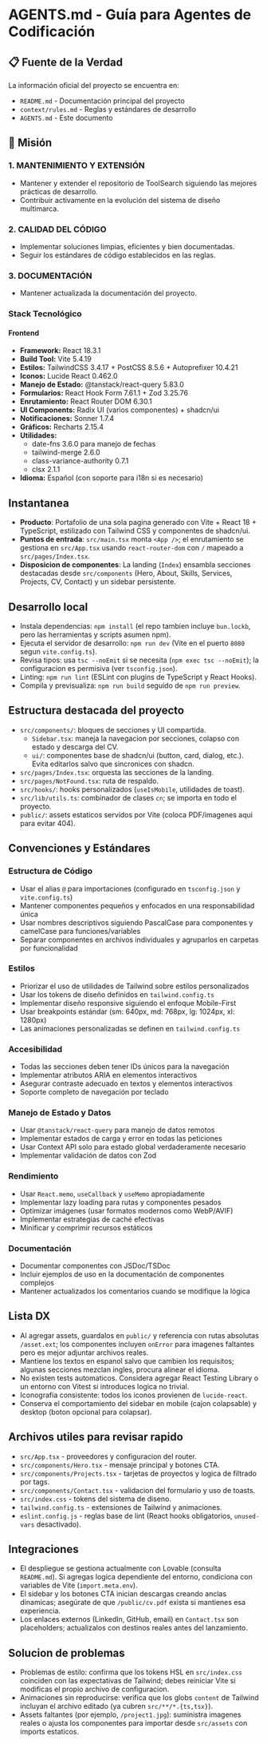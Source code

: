 

# AGENTS.md - Guía para Agentes de Codificación



## 📋 Fuente de la Verdad
La información oficial del proyecto se encuentra en:
- `README.md` - Documentación principal del proyecto
- `context/rules.md` - Reglas y estándares de desarrollo
- `AGENTS.md` - Este documento



## 🎯 Misión
### 1. MANTENIMIENTO Y EXTENSIÓN
- Mantener y extender el repositorio de ToolSearch siguiendo las mejores prácticas de desarrollo.
- Contribuir activamente en la evolución del sistema de diseño multimarca.

### 2. CALIDAD DEL CÓDIGO
- Implementar soluciones limpias, eficientes y bien documentadas.
- Seguir los estándares de código establecidos en las reglas.

### 3. DOCUMENTACIÓN
- Mantener actualizada la documentación del proyecto.


### Stack Tecnológico

#### Frontend
- **Framework:** React 18.3.1
- **Build Tool:** Vite 5.4.19
- **Estilos:** TailwindCSS 3.4.17 + PostCSS 8.5.6 + Autoprefixer 10.4.21
- **Iconos:** Lucide React 0.462.0
- **Manejo de Estado:** @tanstack/react-query 5.83.0
- **Formularios:** React Hook Form 7.61.1 + Zod 3.25.76
- **Enrutamiento:** React Router DOM 6.30.1
- **UI Components:** Radix UI (varios componentes) + shadcn/ui
- **Notificaciones:** Sonner 1.7.4
- **Gráficos:** Recharts 2.15.4
- **Utilidades:**
  - date-fns 3.6.0 para manejo de fechas
  - tailwind-merge 2.6.0
  - class-variance-authority 0.7.1
  - clsx 2.1.1
- **Idioma:** Español (con soporte para i18n si es necesario)

## Instantanea
- **Producto**: Portafolio de una sola pagina generado con Vite + React 18 + TypeScript, estilizado con Tailwind CSS y componentes de shadcn/ui.
- **Puntos de entrada**: `src/main.tsx` monta `<App />`; el enrutamiento se gestiona en `src/App.tsx` usando `react-router-dom` con `/` mapeado a `src/pages/Index.tsx`.
- **Disposicion de componentes**: La landing (`Index`) ensambla secciones destacadas desde `src/components` (Hero, About, Skills, Services, Projects, CV, Contact) y un sidebar persistente.

## Desarrollo local
- Instala dependencias: `npm install` (el repo tambien incluye `bun.lockb`, pero las herramientas y scripts asumen npm).
- Ejecuta el servidor de desarrollo: `npm run dev` (Vite en el puerto `8080` segun `vite.config.ts`).
- Revisa tipos: usa `tsc --noEmit` si se necesita (`npm exec tsc --noEmit`); la configuracion es permisiva (ver `tsconfig.json`).
- Linting: `npm run lint` (ESLint con plugins de TypeScript y React Hooks).
- Compila y previsualiza: `npm run build` seguido de `npm run preview`.

## Estructura destacada del proyecto
- `src/components/`: bloques de secciones y UI compartida.
  - `Sidebar.tsx`: maneja la navegacion por secciones, colapso con estado y descarga del CV.
  - `ui/`: componentes base de shadcn/ui (button, card, dialog, etc.). Evita editarlos salvo que sincronices con shadcn.
- `src/pages/Index.tsx`: orquesta las secciones de la landing.
- `src/pages/NotFound.tsx`: ruta de respaldo.
- `src/hooks/`: hooks personalizados (`useIsMobile`, utilidades de toast).
- `src/lib/utils.ts`: combinador de clases `cn`; se importa en todo el proyecto.
- `public/`: assets estaticos servidos por Vite (coloca PDF/imagenes aqui para evitar 404).

## Convenciones y Estándares

### Estructura de Código
- Usar el alias `@` para importaciones (configurado en `tsconfig.json` y `vite.config.ts`)
- Mantener componentes pequeños y enfocados en una responsabilidad única
- Usar nombres descriptivos siguiendo PascalCase para componentes y camelCase para funciones/variables
- Separar componentes en archivos individuales y agruparlos en carpetas por funcionalidad

### Estilos
- Priorizar el uso de utilidades de Tailwind sobre estilos personalizados
- Usar los tokens de diseño definidos en `tailwind.config.ts`
- Implementar diseño responsive siguiendo el enfoque Mobile-First
- Usar breakpoints estándar (sm: 640px, md: 768px, lg: 1024px, xl: 1280px)
- Las animaciones personalizadas se definen en `tailwind.config.ts`

### Accesibilidad
- Todas las secciones deben tener IDs únicos para la navegación
- Implementar atributos ARIA en elementos interactivos
- Asegurar contraste adecuado en textos y elementos interactivos
- Soporte completo de navegación por teclado

### Manejo de Estado y Datos
- Usar `@tanstack/react-query` para manejo de datos remotos
- Implementar estados de carga y error en todas las peticiones
- Usar Context API solo para estado global verdaderamente necesario
- Implementar validación de datos con Zod

### Rendimiento
- Usar `React.memo`, `useCallback` y `useMemo` apropiadamente
- Implementar lazy loading para rutas y componentes pesados
- Optimizar imágenes (usar formatos modernos como WebP/AVIF)
- Implementar estrategias de caché efectivas
- Minificar y comprimir recursos estáticos

### Documentación
- Documentar componentes con JSDoc/TSDoc
- Incluir ejemplos de uso en la documentación de componentes complejos
- Mantener actualizados los comentarios cuando se modifique la lógica

## Lista DX
- Al agregar assets, guardalos en `public/` y referencia con rutas absolutas `/asset.ext`; los componentes incluyen `onError` para imagenes faltantes pero es mejor adjuntar archivos reales.
- Mantiene los textos en espanol salvo que cambien los requisitos; algunas secciones mezclan ingles, procura alinear el idioma.
- No existen tests automaticos. Considera agregar React Testing Library o un entorno con Vitest si introduces logica no trivial.
- Iconografia consistente: todos los iconos provienen de `lucide-react`.
- Conserva el comportamiento del sidebar en mobile (cajon colapsable) y desktop (boton opcional para colapsar).

## Archivos utiles para revisar rapido
- `src/App.tsx` - proveedores y configuracion del router.
- `src/components/Hero.tsx` - mensaje principal y botones CTA.
- `src/components/Projects.tsx` - tarjetas de proyectos y logica de filtrado por tags.
- `src/components/Contact.tsx` - validacion del formulario y uso de toasts.
- `src/index.css` - tokens del sistema de diseno.
- `tailwind.config.ts` - extensiones de Tailwind y animaciones.
- `eslint.config.js` - reglas base de lint (React hooks obligatorios, `unused-vars` desactivado).

## Integraciones
- El despliegue se gestiona actualmente con Lovable (consulta `README.md`). Si agregas logica dependiente del entorno, condiciona con variables de Vite (`import.meta.env`).
- El sidebar y los botones CTA inician descargas creando anclas dinamicas; asegúrate de que `/public/cv.pdf` exista si mantienes esa experiencia.
- Los enlaces externos (LinkedIn, GitHub, email) en `Contact.tsx` son placeholders; actualizalos con destinos reales antes del lanzamiento.

## Solucion de problemas
- Problemas de estilo: confirma que los tokens HSL en `src/index.css` coinciden con las expectativas de Tailwind; debes reiniciar Vite si modificas el propio archivo de configuracion.
- Animaciones sin reproducirse: verifica que los globs `content` de Tailwind incluyan el archivo editado (ya cubren `src/**/*.{ts,tsx}`).
- Assets faltantes (por ejemplo, `/project1.jpg`): suministra imagenes reales o ajusta los componentes para importar desde `src/assets` con imports estaticos.
